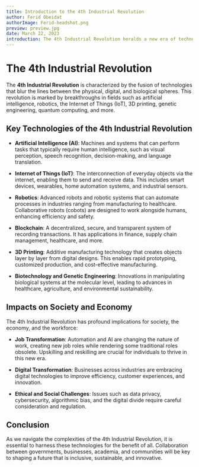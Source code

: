 ```yaml
---
title: Introduction to the 4th Industrial Revolution
author: Ferid Obeidat
authorImage: Ferid-headshot.png
preview: preview.jpg
date: March 22, 2023
introduction: The 4th Industrial Revolution heralds a new era of technological fusion, where the boundaries between physical, digital, and biological realms blur. This revolution is defined by groundbreaking advancements in artificial intelligence, robotics, IoT, 3D printing, blockchain, and biotechnology. From AI-driven automation to the Internet of Things connecting our devices, the impacts are far-reaching. Jobs are transforming, businesses are digitizing, and ethical considerations are paramount. As we navigate this era, understanding the key technologies and their societal impacts becomes crucial. Let's delve into the essence of this transformative revolution and its implications for our future.
---
```


# The 4th Industrial Revolution

The **4th Industrial Revolution** is characterized by the fusion of technologies that blur the lines between the physical, digital, and biological spheres. This revolution is marked by breakthroughs in fields such as artificial intelligence, robotics, the Internet of Things (IoT), 3D printing, genetic engineering, quantum computing, and more.

## Key Technologies of the 4th Industrial Revolution

- **Artificial Intelligence (AI)**: Machines and systems that can perform tasks that typically require human intelligence, such as visual perception, speech recognition, decision-making, and language translation.

- **Internet of Things (IoT)**: The interconnection of everyday objects via the internet, enabling them to send and receive data. This includes smart devices, wearables, home automation systems, and industrial sensors.

- **Robotics**: Advanced robots and robotic systems that can automate processes in industries ranging from manufacturing to healthcare. Collaborative robots (cobots) are designed to work alongside humans, enhancing efficiency and safety.

- **Blockchain**: A decentralized, secure, and transparent system of recording transactions. It has applications in finance, supply chain management, healthcare, and more.

- **3D Printing**: Additive manufacturing technology that creates objects layer by layer from digital designs. This enables rapid prototyping, customized production, and cost-effective manufacturing.

- **Biotechnology and Genetic Engineering**: Innovations in manipulating biological systems at the molecular level, leading to advances in healthcare, agriculture, and environmental sustainability.

## Impacts on Society and Economy

The 4th Industrial Revolution has profound implications for society, the economy, and the workforce:

- **Job Transformation**: Automation and AI are changing the nature of work, creating new job roles while rendering some traditional roles obsolete. Upskilling and reskilling are crucial for individuals to thrive in this new era.

- **Digital Transformation**: Businesses across industries are embracing digital technologies to improve efficiency, customer experiences, and innovation.

- **Ethical and Social Challenges**: Issues such as data privacy, cybersecurity, algorithmic bias, and the digital divide require careful consideration and regulation.

## Conclusion

As we navigate the complexities of the 4th Industrial Revolution, it is essential to harness these technologies for the benefit of all. Collaboration between governments, businesses, academia, and communities will be key to shaping a future that is inclusive, sustainable, and innovative.
